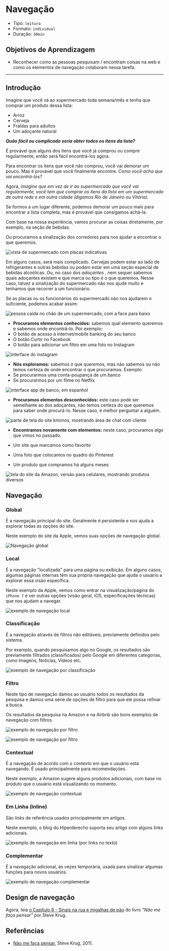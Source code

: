 # Navegação

* Tipo: `leitura`
* Formato: `individual`
* Duração: `30min`

## Objetivos de Aprendizagem

* Reconhecer como as pessoas pesquisam / encontram coisas na web e como os
  elementos de navegação colaboram nessa tarefa.

***

## Introdução

Imagine que você vá ao supermercado toda semana/mês e tenha que comprar um
produto dessa lista:

* Arroz
* Cerveja
* Fraldas para adultos
* Um adoçante natural

_**Quão fácil ou complicado seria obter todos os itens da lista?**_

É provável que alguns dos itens que você já comprou ou compre regularmente,
então será fácil encontrá-los agora.

Para encontrar os itens que você não comprou, você vai demorar um pouco. Mas é
provável que você finalmente encontre. _Como você acha que vai encontrá-los?_

Agora, _imagine que em vez de ir ao supermercado que você vai regularmente,
você tem que comprar os itens da lista em um supermercado de outra rede e em
outra cidade \(digamos Rio de Janeiro ou Vitória\)._

Se formos a um lugar diferente, podemos demorar um pouco mais para encontrar a
lista completa, mas é provável que consigamos achá-la.

Com base na nossa experiência, vamos procurar as coisas diretamente, por
exemplo, na seção de bebidas.

Ou procuramos a sinalização dos corredores para nos ajudar a encontrar o que
queremos.

![vista de supermercado com placas indicativas](https://cex-thechristianpost.netdna-ssl.com/full/5105/target-under-fire-for-gender-neutral-signage.png)

Em alguns casos, será mais complicado. Cervejas podem estar ao lado de
refrigerantes e outras bebidas ou podem estar em uma seção especial de bebidas
alcoólicas. Ou, no caso dos _adoçantes_ , nem sequer sabemos quais adoçantes
existem e que marca ou tipo é o que queremos. Nesse caso, talvez a
sinalização do supermercado não nos ajude muito e tenhamos que recorrer a
um funcionário.

Se as placas ou os funcionários do supermercado não nos ajudarem o suficiente,
podemos acabar assim:

![pessoa caída no chão de um supermercado, com a face para baixo](http://upload.wikimedia.org/wikipedia/commons/7/74/Planking_in_supermarket.jpg)

* **Procuramos elementos conhecidos:** sabemos qual elemento queremos e sabemos
 onde encontrá-lo. Por exemplo:
* O botão de acesso à internet/mobile banking do seu banco
* O botão Curtir no Facebook
* O botão para adicionar um filtro em uma foto no Instagram

![interface do instagram](https://lh4.googleusercontent.com/Y4yNV-FOW8K2MFwCZ9dHLE2ECW_i3bJ8tz7-6QDmuE6mZmR4tmDSBExTpCAVswB9hLrCaQge-Pm8ZMo0NTpEUw6fqdMdYt5rQq0VLd3m3LvQxbhV3yLqaFgsSEMUxzpeMULndwzUTQA)

* **Nós exploramos:** sabemos o que queremos, mas não sabemos ou não temos
  certeza de onde encontrar o que procuramos. Exemplo:
* Se procurarmos uma conta-poupança de um banco
* Se procurarmos por um filme no Netflix

![interface app de banco, em espanhol](https://lh6.googleusercontent.com/rGIccV19X6k6QicicJCyquZpOn6SbD6CqZZaU9oSLzrEcAM5DzlRk1f8zS2XHli51a__zBd8c4ZxNsSfieh5n7vf59Fx4iS5thK2T5mHltMkb86d44U6Y35qfM_SDDvmkHN6rccUcr8)

* **Procuramos elementos desconhecidos:** este caso pode ser semelhante ao dos
  adoçantes, não temos certeza do que queremos para saber onde procurá-lo.
  Nesse caso, é melhor perguntar a alguém.

![parte de tela do site kmimos, mostrando área de chat com cliente](https://lh3.googleusercontent.com/lryDFVjO96TzF9ifO1mlKQEZzcV6oWq6sTEUWDVEkpO7cmhZ9f_W_eEoTU8HzZfb8rYuF-IWejT0jVygNkskbYtTUoPO4oRvHYR4ewN7lyIQn-L8FbH4prdUSiiCq5F75MYFOa_D84M)

* **Encontramos novamente com elementos:** neste caso, procuramos algo que
  vimos no passado.

* Um site que marcamos como favorito
* Uma foto que colocamos no quadro do Pinterest
* Um produto que compramos há alguns meses

![tela do site da Amazon, versão para celulares, mostrando produtos diversos](https://lh3.googleusercontent.com/RMvQQPAKpQJ2-Zmvg5BbKogAgZC8PMQiWVYrKsIukxuMqlFGSZJYtOgyPmRV3hpK9jymUpA8tmYVDEPZkx3zFrO2pUSwBkhb-c7VUh0Ane2k7fbSpgYPaEEroL9OyGw2NHfF976f_qI)

## Navegação

### Global

É a navegação principal do site. Geralmente é persistente e nos ajuda a
explorar todas as opções do site.

Neste exemplo do site da Apple, vemos suas opções de navegação global.

![Navegação global](https://lh3.googleusercontent.com/PEtCNfg03TcN68uFgfKZbei0Kx95IsNnNl-JwjC9HYboD6yI5jI0vXnC0a_zscmUGFNLltjGDDsON-FKHBBCIyHbCOdEl0hxZP-8qBEnohaHuWwa-SMPtzrTZ5uiZzefh69e1dEg73U)

### Local

É a navegação "localizada" para uma página ou exibição. Em alguns casos,
algumas páginas internas têm sua própria navegação que ajuda o usuário a
explorar essa visão específica.

Neste exemplo da Apple, vemos como entrar na visualização/página do `iPhone 7`
e ver outras opções \(visão geral, iOS, especificações técnicas\) que nos
ajudam a navegar.

![exemplo de navegação local](https://lh3.googleusercontent.com/SoV8klhQkKgT6AD1P_RFom9RLnImFceoPGcLFuLV9QCS0K6fEHcWbkawIQCj3bDyGe1BHQug9WbH9zAskgpXYhLNOJhJPr1-53utHYddAKTSxkYHUYfV9tLGU_al_bT1ye5cyAW6W8Y)

### Classificação

É a navegação através de filtros não editáveis, previamente definidos pelo
sistema.

Por exemplo, quando pesquisamos algo no Google, os resultados são previamente
filtrados \(classificados\) pelo Google em diferentes categorias, como
Imagens, Notícias, Vídeos etc.

![exemplo de navegação por classificação](https://lh5.googleusercontent.com/L8MQaRXYtqaIToqN0gO5Qnht7iJxpkgd7IT9E0btZ4uznKgEuxFhql8iub7npge7lHIqyJdw065tEhL3f5MLZ_ex74ZhiucA8WWUijTW87n_lZlPXNbvdnjGUjm7SjojdBKH5vI6_to)

### Filtro

Neste tipo de navegação damos ao usuário todos os resultados da pesquisa e
damos uma série de opções de filtro para que ele possa refinar a busca.

Os resultados da pesquisa na Amazon e na Airbnb são bons exemplos de navegação
com filtros.

![exemplo de navegação por filtro](https://lh6.googleusercontent.com/A9FHgFsnM2E5LTTbi4urX1Gl-VvnI3Q6OBNCwhk4AUzU2QyzmYcpLLy0rw-93OXQL4xU4zzhEusQDHKPGDcwbKb1f3PZVpd4F6EGrKzCt6wOpZOwvMVhBAa40xaNbF1ZTdvGj_rZ3z8)

![exemplo de navegação por filtro](https://lh4.googleusercontent.com/MCGLpgiwxa1r3gDYniOWzzK5icKI-3zL51ZQ4O7D-S1DsRpfMmEA-dDnmTsuqKVtZ3yaC67kJflHkIw3uz1wVIIawYNiCSuntS2dXVQfFKBNkvnuD20AriNi0bTM7rzSFc9UyXzzH98)

### Contextual

É a navegação de acordo com o contexto em que o usuário está navegando. É usado
principalmente para recomendações.

Neste exemplo, a Amazon sugere alguns produtos adicionais, com base no produto
que o usuário está visualizando no momento.

![exemplo de navegação contextual](https://lh5.googleusercontent.com/i8LM6UR77C5HFRUbE_d2JVulbq90Lse_OtBSmzSG-Tz7qieY5VzgBqIgYUWIM-Qaa-EDwn4jKWUbDvLrEREk96e7uUkO1EfYYKvEe4k1CB7hE9T4SY_Mf3de5T_mn_sJYXV_cAwfnac)

### Em Linha (inline)

São links de referência usados principalmente em artigos.

Neste exemplo, o blog do Hiperderecho suporta seu artigo com alguns links adicionais.

![exemplo de navegação em linha (por links no texto)](https://lh5.googleusercontent.com/Xs2IiBtK0B7BDn-fT32CcO8prnPlgRzk2oE4Ag4UIHrdNDjhmgfaYdqo8gY9yHOe4rYnbkBBHgvw5_S6jK8PzqzzznvrG68FG7FLuSFB6b8fF5oUQG5XIUaFI5UPACi_ilRFBoz6zQI)

### Complementar

É a navegação adicional, às vezes temporária, usada para sinalizar algumas
funções para novos usuários.

![exemplo de navegação complementar](https://lh5.googleusercontent.com/c43VKCJNJB4NnRkuSTEb9ecx33o9IjXq5DxRUgXr3BlLiahCp7LRRjI9xnZBA1E7IlgKWe_8oR_7_hXjR5m73YRiyCh3UaevKJIfozPwyY6ql9GnnlF8GHO0tIMUJGBkCvIDxI2NaWY)

## Design de navegação

Agora, leia [o Capítulo 6 - Sinais na rua e migalhas de pão](https://drive.google.com/file/d/1q0T6oXmIUQk0Bv63adbrn8NP5ZpA_1aA/view)
do livro _"Não me faça pensar"_ por Steve Krug.

## Referências

* [Não me faça pensar](https://www.amazon.com/Dont-Make-Think-Revisited-Usability/dp/0321965515),
  Steve Krug, 2011.